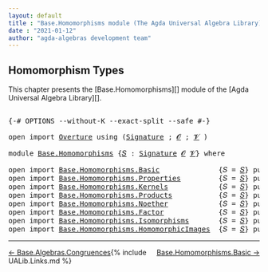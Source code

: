 ```yaml
---
layout: default
title : "Base.Homomorphisms module (The Agda Universal Algebra Library)"
date : "2021-01-12"
author: "agda-algebras development team"
---
```


## <a id="homomorphism-types">Homomorphism Types</a>

This chapter presents the [Base.Homomorphisms][] module of the [Agda Universal Algebra Library][].

<pre class="Agda">

<a id="328" class="Symbol">{-#</a> <a id="332" class="Keyword">OPTIONS</a> <a id="340" class="Pragma">--without-K</a> <a id="352" class="Pragma">--exact-split</a> <a id="366" class="Pragma">--safe</a> <a id="373" class="Symbol">#-}</a>

<a id="378" class="Keyword">open</a> <a id="383" class="Keyword">import</a> <a id="390" href="Overture.html" class="Module">Overture</a> <a id="399" class="Keyword">using</a> <a id="405" class="Symbol">(</a><a id="406" href="Overture.Signatures.html#3264" class="Function">Signature</a> <a id="416" class="Symbol">;</a> <a id="418" href="Overture.Signatures.html#648" class="Generalizable">𝓞</a> <a id="420" class="Symbol">;</a> <a id="422" href="Overture.Signatures.html#650" class="Generalizable">𝓥</a> <a id="424" class="Symbol">)</a>

<a id="427" class="Keyword">module</a> <a id="434" href="Base.Homomorphisms.html" class="Module">Base.Homomorphisms</a> <a id="453" class="Symbol">{</a><a id="454" href="Base.Homomorphisms.html#454" class="Bound">𝑆</a> <a id="456" class="Symbol">:</a> <a id="458" href="Overture.Signatures.html#3264" class="Function">Signature</a> <a id="468" href="Overture.Signatures.html#648" class="Generalizable">𝓞</a> <a id="470" href="Overture.Signatures.html#650" class="Generalizable">𝓥</a><a id="471" class="Symbol">}</a> <a id="473" class="Keyword">where</a>

<a id="480" class="Keyword">open</a> <a id="485" class="Keyword">import</a> <a id="492" href="Base.Homomorphisms.Basic.html" class="Module">Base.Homomorphisms.Basic</a>              <a id="530" class="Symbol">{</a><a id="531" class="Argument">𝑆</a> <a id="533" class="Symbol">=</a> <a id="535" href="Base.Homomorphisms.html#454" class="Bound">𝑆</a><a id="536" class="Symbol">}</a> <a id="538" class="Keyword">public</a>
<a id="545" class="Keyword">open</a> <a id="550" class="Keyword">import</a> <a id="557" href="Base.Homomorphisms.Properties.html" class="Module">Base.Homomorphisms.Properties</a>         <a id="595" class="Symbol">{</a><a id="596" class="Argument">𝑆</a> <a id="598" class="Symbol">=</a> <a id="600" href="Base.Homomorphisms.html#454" class="Bound">𝑆</a><a id="601" class="Symbol">}</a> <a id="603" class="Keyword">public</a>
<a id="610" class="Keyword">open</a> <a id="615" class="Keyword">import</a> <a id="622" href="Base.Homomorphisms.Kernels.html" class="Module">Base.Homomorphisms.Kernels</a>            <a id="660" class="Symbol">{</a><a id="661" class="Argument">𝑆</a> <a id="663" class="Symbol">=</a> <a id="665" href="Base.Homomorphisms.html#454" class="Bound">𝑆</a><a id="666" class="Symbol">}</a> <a id="668" class="Keyword">public</a>
<a id="675" class="Keyword">open</a> <a id="680" class="Keyword">import</a> <a id="687" href="Base.Homomorphisms.Products.html" class="Module">Base.Homomorphisms.Products</a>           <a id="725" class="Symbol">{</a><a id="726" class="Argument">𝑆</a> <a id="728" class="Symbol">=</a> <a id="730" href="Base.Homomorphisms.html#454" class="Bound">𝑆</a><a id="731" class="Symbol">}</a> <a id="733" class="Keyword">public</a>
<a id="740" class="Keyword">open</a> <a id="745" class="Keyword">import</a> <a id="752" href="Base.Homomorphisms.Noether.html" class="Module">Base.Homomorphisms.Noether</a>            <a id="790" class="Symbol">{</a><a id="791" class="Argument">𝑆</a> <a id="793" class="Symbol">=</a> <a id="795" href="Base.Homomorphisms.html#454" class="Bound">𝑆</a><a id="796" class="Symbol">}</a> <a id="798" class="Keyword">public</a>
<a id="805" class="Keyword">open</a> <a id="810" class="Keyword">import</a> <a id="817" href="Base.Homomorphisms.Factor.html" class="Module">Base.Homomorphisms.Factor</a>             <a id="855" class="Symbol">{</a><a id="856" class="Argument">𝑆</a> <a id="858" class="Symbol">=</a> <a id="860" href="Base.Homomorphisms.html#454" class="Bound">𝑆</a><a id="861" class="Symbol">}</a> <a id="863" class="Keyword">public</a>
<a id="870" class="Keyword">open</a> <a id="875" class="Keyword">import</a> <a id="882" href="Base.Homomorphisms.Isomorphisms.html" class="Module">Base.Homomorphisms.Isomorphisms</a>       <a id="920" class="Symbol">{</a><a id="921" class="Argument">𝑆</a> <a id="923" class="Symbol">=</a> <a id="925" href="Base.Homomorphisms.html#454" class="Bound">𝑆</a><a id="926" class="Symbol">}</a> <a id="928" class="Keyword">public</a>
<a id="935" class="Keyword">open</a> <a id="940" class="Keyword">import</a> <a id="947" href="Base.Homomorphisms.HomomorphicImages.html" class="Module">Base.Homomorphisms.HomomorphicImages</a>  <a id="985" class="Symbol">{</a><a id="986" class="Argument">𝑆</a> <a id="988" class="Symbol">=</a> <a id="990" href="Base.Homomorphisms.html#454" class="Bound">𝑆</a><a id="991" class="Symbol">}</a> <a id="993" class="Keyword">public</a>
</pre>

--------------------------------------

<span style="float:left;">[← Base.Algebras.Congruences](Base.Algebras.Congruences.html)</span>
<span style="float:right;">[Base.Homomorphisms.Basic →](Base.Homomorphisms.Basic.html)</span>

{% include UALib.Links.md %}
